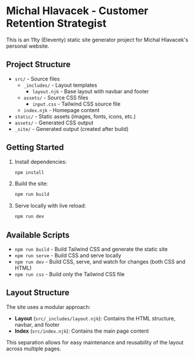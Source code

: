 # Michal Hlavacek - Customer Retention Strategist

This is an 11ty (Eleventy) static site generator project for Michal Hlavacek's personal website.

## Project Structure

- `src/` - Source files
  - `_includes/` - Layout templates
    - `layout.njk` - Base layout with navbar and footer
  - `assets/` - Source CSS files
    - `input.css` - Tailwind CSS source file
  - `index.njk` - Homepage content
- `static/` - Static assets (images, fonts, icons, etc.)
- `assets/` - Generated CSS output
- `_site/` - Generated output (created after build)

## Getting Started

1. Install dependencies:
   ```bash
   npm install
   ```

2. Build the site:
   ```bash
   npm run build
   ```

3. Serve locally with live reload:
   ```bash
   npm run dev
   ```

## Available Scripts

- `npm run build` - Build Tailwind CSS and generate the static site
- `npm run serve` - Build CSS and serve locally
- `npm run dev` - Build CSS, serve, and watch for changes (both CSS and HTML)
- `npm run css` - Build only the Tailwind CSS file

## Layout Structure

The site uses a modular approach:
- **Layout** (`src/_includes/layout.njk`): Contains the HTML structure, navbar, and footer
- **Index** (`src/index.njk`): Contains the main page content

This separation allows for easy maintenance and reusability of the layout across multiple pages.